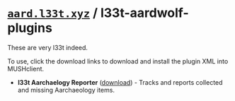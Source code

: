 # [<code>aard.l33t.xyz</code>](https://aard.l33t.xyz) / l33t-aardwolf-plugins

These are very l33t indeed.

To use, click the download links to download and install the plugin XML into MUSHclient.

- **l33t Aarchaelogy Reporter** ([download](https://raw.githubusercontent.com/l33t-xyz/l33t-aardwolf-plugins/master/l33t_aarch_reporter.xml)) - Tracks and reports collected and missing Aarchaeology items.
